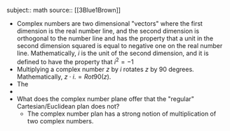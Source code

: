 subject:: math
source:: [[3Blue1Brown]]

- Complex numbers are two dimensional "vectors" where the first dimension is the real number line, and the second dimension is orthogonal to the number line and has the property that a unit in the second dimension squared is equal to negative one on the real number line. Mathematically, $i$ is the unit of the second dimension, and it is defined to have the property that $i^2 = -1$
- Multiplying a complex number $z$ by $i$ rotates $z$ by 90 degrees. Mathematically, $z \cdot i. =Rot90(z)$.
- The
-
- What does the complex number plane offer that the "regular" Cartesian/Euclidean plan does not?
	- The complex number plan has a strong notion of multiplication of two complex numbers.